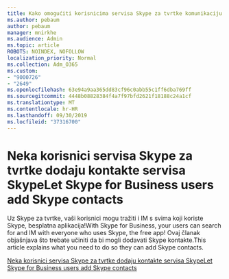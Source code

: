 ```yaml
---
title: Kako omogućiti korisnicima servisa Skype za tvrtke komunikaciju s korisnicima servisa Skype
ms.author: pebaum
author: pebaum
manager: mnirkhe
ms.audience: Admin
ms.topic: article
ROBOTS: NOINDEX, NOFOLLOW
localization_priority: Normal
ms.collection: Adm_O365
ms.custom:
- "9000726"
- "2649"
ms.openlocfilehash: 63e94a9aa365dd83cf96c0abb55c1ff6dba769ff
ms.sourcegitcommit: 4448b08828384f4a7f97bfd2621f18188c24a1cf
ms.translationtype: MT
ms.contentlocale: hr-HR
ms.lasthandoff: 09/30/2019
ms.locfileid: "37316700"
---
```

# <a name="let-skype-for-business-users-add-skype-contacts"></a><span data-ttu-id="81a90-102">Neka korisnici servisa Skype za tvrtke dodaju kontakte servisa Skype</span><span class="sxs-lookup"><span data-stu-id="81a90-102">Let Skype for Business users add Skype contacts</span></span>

<span data-ttu-id="81a90-103">Uz Skype za tvrtke, vaši korisnici mogu tražiti i IM s svima koji koriste Skype, besplatna aplikacija!</span><span class="sxs-lookup"><span data-stu-id="81a90-103">With Skype for Business, your users can search for and IM with everyone who uses Skype, the free app!</span></span> <span data-ttu-id="81a90-104">Ovaj članak objašnjava što trebate učiniti da bi mogli dodavati Skype kontakte.</span><span class="sxs-lookup"><span data-stu-id="81a90-104">This article explains what you need to do so they can add Skype contacts.</span></span>

[<span data-ttu-id="81a90-105">Neka korisnici servisa Skype za tvrtke dodaju kontakte servisa Skype</span><span class="sxs-lookup"><span data-stu-id="81a90-105">Let Skype for Business users add Skype contacts</span></span>](https://docs.microsoft.com/skypeforbusiness/set-up-skype-for-business-online/let-skype-for-business-users-add-skype-contacts)